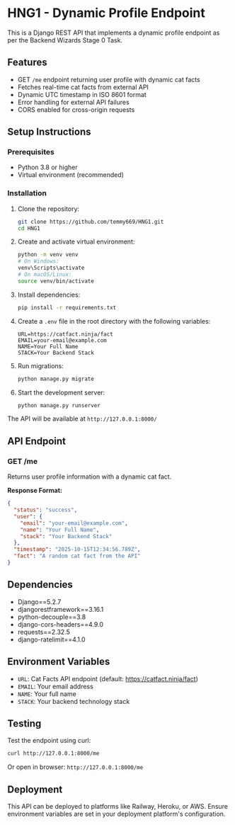 # HNG1 - Dynamic Profile Endpoint

This is a Django REST API that implements a dynamic profile endpoint as per the Backend Wizards Stage 0 Task.

## Features

- GET `/me` endpoint returning user profile with dynamic cat facts
- Fetches real-time cat facts from external API
- Dynamic UTC timestamp in ISO 8601 format
- Error handling for external API failures
- CORS enabled for cross-origin requests

## Setup Instructions

### Prerequisites

- Python 3.8 or higher
- Virtual environment (recommended)

### Installation

1. Clone the repository:
   ```bash
   git clone https://github.com/temmy669/HNG1.git
   cd HNG1
   ```

2. Create and activate virtual environment:
   ```bash
   python -m venv venv
   # On Windows:
   venv\Scripts\activate
   # On macOS/Linux:
   source venv/bin/activate
   ```

3. Install dependencies:
   ```bash
   pip install -r requirements.txt
   ```

4. Create a `.env` file in the root directory with the following variables:
   ```
   URL=https://catfact.ninja/fact
   EMAIL=your-email@example.com
   NAME=Your Full Name
   STACK=Your Backend Stack
   ```

5. Run migrations:
   ```bash
   python manage.py migrate
   ```

6. Start the development server:
   ```bash
   python manage.py runserver
   ```

The API will be available at `http://127.0.0.1:8000/`

## API Endpoint

### GET /me

Returns user profile information with a dynamic cat fact.

**Response Format:**
```json
{
  "status": "success",
  "user": {
    "email": "your-email@example.com",
    "name": "Your Full Name",
    "stack": "Your Backend Stack"
  },
  "timestamp": "2025-10-15T12:34:56.789Z",
  "fact": "A random cat fact from the API"
}
```

## Dependencies

- Django==5.2.7
- djangorestframework==3.16.1
- python-decouple==3.8
- django-cors-headers==4.9.0
- requests==2.32.5
- django-ratelimit==4.1.0

## Environment Variables

- `URL`: Cat Facts API endpoint (default: https://catfact.ninja/fact)
- `EMAIL`: Your email address
- `NAME`: Your full name
- `STACK`: Your backend technology stack

## Testing

Test the endpoint using curl:
```bash
curl http://127.0.0.1:8000/me
```

Or open in browser: `http://127.0.0.1:8000/me`

## Deployment

This API can be deployed to platforms like Railway, Heroku, or AWS. Ensure environment variables are set in your deployment platform's configuration.
